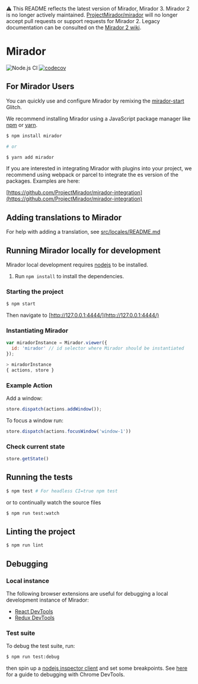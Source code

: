 ⚠️ This README reflects the latest version of Mirador, Mirador 3. Mirador 2 is no longer actively maintained. [ProjectMirador/mirador](https://github.com/projectmirador/mirador) will no longer accept pull requests or support requests for Mirador 2. Legacy documentation can be consulted on the [Mirador 2 wiki](https://github.com/ProjectMirador/mirador-2-wiki/wiki). 
# Mirador
![Node.js CI](https://github.com/ProjectMirador/mirador/workflows/Node.js%20CI/badge.svg) [![codecov](https://codecov.io/gh/ProjectMirador/mirador/branch/master/graph/badge.svg)](https://codecov.io/gh/ProjectMirador/mirador) 

## For Mirador Users
You can quickly use and configure Mirador by remixing the [mirador-start](https://mirador-start.glitch.me/) Glitch.

We recommend installing Mirador using a JavaScript package manager like [npm](https://www.npmjs.com/) or [yarn](https://yarnpkg.com/).

```sh
$ npm install mirador 

# or

$ yarn add mirador
```

If you are interested in integrating Mirador with plugins into your project, we recommend using webpack or parcel to integrate the es version of the packages. Examples are here:

[https://github.com/ProjectMirador/mirador-integration](https://github.com/ProjectMirador/mirador-integration)

## Adding translations to Mirador
For help with adding a translation, see [src/locales/README.md](src/locales/README.md)

## Running Mirador locally for development

Mirador local development requires [nodejs](https://nodejs.org/en/download/) to be installed.

1. Run `npm install` to install the dependencies.

### Starting the project

```sh
$ npm start
```

Then navigate to [http://127.0.0.1:4444/](http://127.0.0.1:4444/)

### Instantiating Mirador

```javascript
var miradorInstance = Mirador.viewer({
  id: 'mirador' // id selector where Mirador should be instantiated
});

> miradorInstance
{ actions, store }
```

### Example Action

Add a window:
```javascript
store.dispatch(actions.addWindow());
```

To focus a window run:

```javascript
store.dispatch(actions.focusWindow('window-1'))
```

### Check current state

```javascript
store.getState()
```

## Running the tests

```sh
$ npm test # For headless CI=true npm test
```

or to continually watch the source files

```sh
$ npm run test:watch
```

## Linting the project

```sh
$ npm run lint
```

## Debugging

### Local instance

The following browser extensions are useful for debugging a local development instance of Mirador:

 - [React DevTools](https://github.com/facebook/react-devtools)
 - [Redux DevTools](https://github.com/zalmoxisus/redux-devtools-extension)

### Test suite

To debug the test suite, run:

```sh
$ npm run test:debug
```

then spin up a [nodejs inspector client](https://nodejs.org/en/docs/guides/debugging-getting-started/#inspector-clients) and set some breakpoints. See [here](https://www.digitalocean.com/community/tutorials/how-to-debug-node-js-with-the-built-in-debugger-and-chrome-devtools#step-3-%E2%80%94-debugging-node-js-with-chrome-devtools) for a guide to debugging with Chrome DevTools.
